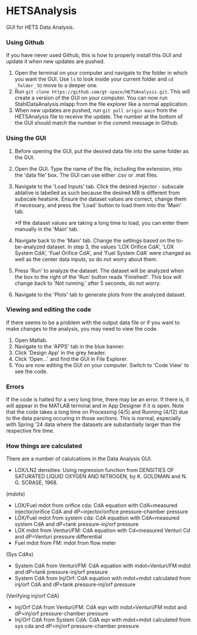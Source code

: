# HETSAnalysis
GUI for HETS Data Analysis.

### Using Github
If you have never used Github, this is how to properly install this GUI and update it when new updates are pushed.
1. Open the terminal on your computer and navigate to the folder in which you want the GUI. Use ```ls``` to look inside your current folder and ```cd _folder_``` to move to a deeper one.
2. Run ```git clone https://github.com/gt-space/HETSAnalysis.git```. This will create a version of the GUI on your computer. You can now run StahlDataAnalysis.mlapp from the file explorer like a normal application.
3. When new updates are pushed, run ```git pull origin main``` from the HETSAnalysis file to receive the update. The number at the bottom of the GUI should match the number in the commit message in Github.

### Using the GUI
1. Before opening the GUI, put the desired data file into the same folder as the GUI.
2. Open the GUI. Type the name of the file, including the extension, into the 'data file' box. The GUI can use either .csv or .mat files.
3. Navigate to the 'Load Inputs' tab. Click the desired injector - subscale ablative is labelled as such because the desired MR is different from subscale heatsink. Ensure the dataset values are correct, change them if necessary, and press the 'Load' button to load them into the 'Main' tab.

    *If the dataset values are taking a long time to load, you can enter them manually in the 'Main' tab.
5. Navigate back to the 'Main' tab. Change the settings based on the to-be-analyzed dataset. In step 3, the values 'LOX Orifice CdA', 'LOX System CdA', 'Fuel Orifice CdA', and 'Fuel System CdA' were changed as well as the center data inputs, so do not worry about them.
6. Press 'Run' to analyze the dataset. The dataset will be analyzed when the box to the right of the 'Run' button reads 'Finished!'. This box will change back to 'Not running.' after 5 seconds, do not worry.
7. Navigate to the 'Plots' tab to generate plots from the analyzed dataset.

### Viewing and editing the code
If there seems to be a problem with the output data file or if you want to make changes to the analysis, you may need to view the code.
1. Open Matlab.
2. Navigate to the 'APPS' tab in the blue banner.
3. Click 'Design App' in the grey header.
4. Click 'Open...' and find the GUI in File Explorer.
5. You are now editing the GUI on your computer. Switch to 'Code View' to see the code.

### Errors
If the code is halted for a very long time, there may be an error. If there is, it will appear in the MATLAB terminal and in App Designer if it is open.
Note that the code takes a long time on Processing (4/5) and Running (4/12) due to the data parsing occuring in those sections. This is normal, especially with Spring '24 data where the datasets are substantially larger than the respective fire time.

### How things are calculated
There are a number of calulcations in the Data Analysis GUI.
- LOX/LN2 densities: Using regression function from DENSITIES OF SATURATED LIQUID OXYGEN AND NITROGEN, by K. GOLDMAN and N. G. SCRASE, 1968.

(mdots)
- LOX/Fuel mdot from orifice cda: CdA equation with CdA=measured injector/orifice CdA and dP=injector/orifice pressure-chamber pressure
- LOX/Fuel mdot from system cda: CdA equation with CdA=measured system CdA and dP=tank pressure-inj/orf pressure
- LOX mdot from Venturi/FM: CdA equation with Cd=measured Venturi Cd and dP=Venturi pressure differential
- Fuel mdot from FM: mdot from flow meter

(Sys CdAs)
- System CdA from Venturi/FM: CdA equation with mdot=Venturi/FM mdot and dP=tank pressure-inj/orf pressure
- System CdA from Inj/Orf: CdA equation with mdot=mdot calculated from inj/orf CdA and dP=tank pressure-inj/orf pressure

(Verifying inj/orf CdA)
- Inj/Orf CdA from Venturi/FM: CdA eqn with mdot=Venturi/FM mdot and dP=inj/orf pressure-chamber pressure
- Inj/Orf CdA from System CdA: CdA eqn with mdot=mdot calculated from sys cda and dP=inj/orf pressure-chamber pressure
